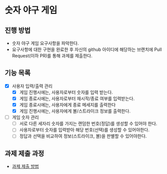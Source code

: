 # 숫자 야구 게임
## 진행 방법
* 숫자 야구 게임 요구사항을 파악한다.
* 요구사항에 대한 구현을 완료한 후 자신의 github 아이디에 해당하는 브랜치에 Pull Request(이하 PR)를 통해 과제를 제출한다.

## 기능 목록
- [x] 사용자 입력/출력 관리
  - [x] 게임 진행시에는, 사용자로부터 숫자를 입력 받는다.
  - [x] 게임 종료시에는, 사용자로부터 재시작/종료 여부를 입력받는다.
  - [x] 게임 종료시에는, 사용자에게 종료 메세지를 출력한다
  - [x] 게임 진행시에는, 사용자에게 볼/스트라이크 정보를 출력한다.
- [ ] 게임 숫자 관리
  - [ ] 서로 다른 세자리 숫자를 가지는 랜덤한 번호(정답)를 생성할 수 있어야 한다.
  - [ ] 사용자로부터 숫자를 입력받아 해당 번호(선택)를 생성할 수 있어야한다.
  - [ ] 정답과 선택을 비교하여 정보(스트라이크, 볼)을 판별할 수 있어야한다.

## 과제 제출 과정
* [과제 제출 방법](https://github.com/next-step/nextstep-docs/tree/master/precourse)
